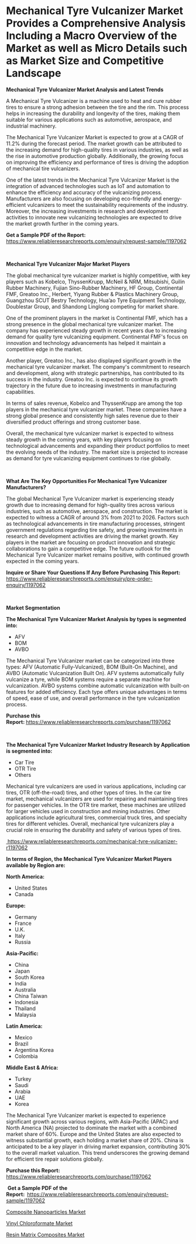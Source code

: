<p><h1>Mechanical Tyre Vulcanizer Market Provides a Comprehensive Analysis Including a Macro Overview of the Market as well as Micro Details such as Market Size and Competitive Landscape</h1></p><p><strong>Mechanical Tyre Vulcanizer Market Analysis and Latest Trends</strong></p>
<p><p>A Mechanical Tyre Vulcanizer is a machine used to heat and cure rubber tires to ensure a strong adhesion between the tire and the rim. This process helps in increasing the durability and longevity of the tires, making them suitable for various applications such as automotive, aerospace, and industrial machinery.</p><p>The Mechanical Tyre Vulcanizer Market is expected to grow at a CAGR of 11.2% during the forecast period. The market growth can be attributed to the increasing demand for high-quality tires in various industries, as well as the rise in automotive production globally. Additionally, the growing focus on improving the efficiency and performance of tires is driving the adoption of mechanical tire vulcanizers. </p><p>One of the latest trends in the Mechanical Tyre Vulcanizer Market is the integration of advanced technologies such as IoT and automation to enhance the efficiency and accuracy of the vulcanizing process. Manufacturers are also focusing on developing eco-friendly and energy-efficient vulcanizers to meet the sustainability requirements of the industry. Moreover, the increasing investments in research and development activities to innovate new vulcanizing technologies are expected to drive the market growth further in the coming years.</p></p>
<p><strong>Get a Sample PDF of the Report:&nbsp;</strong> <a href="https://www.reliableresearchreports.com/enquiry/request-sample/1197062">https://www.reliableresearchreports.com/enquiry/request-sample/1197062</a></p>
<p>&nbsp;</p>
<p><strong>Mechanical Tyre Vulcanizer Major Market Players</strong></p>
<p><p>The global mechanical tyre vulcanizer market is highly competitive, with key players such as Kobelco, ThyssenKrupp, McNeil & NRM, Mitsubishi, Guilin Rubber Machinery, Fujian Sino-Rubber Machinery, HF Group, Continental FMF, Greatoo Inc., Herbert, Yiyang Rubber & Plastics Machinery Group, Guangzhou SCUT Bestry Technology, Hua’ao Tyre Equipment Technology, Doublestar Group, and Shandong Linglong competing for market share.</p><p>One of the prominent players in the market is Continental FMF, which has a strong presence in the global mechanical tyre vulcanizer market. The company has experienced steady growth in recent years due to increasing demand for quality tyre vulcanizing equipment. Continental FMF's focus on innovation and technology advancements has helped it maintain a competitive edge in the market.</p><p>Another player, Greatoo Inc., has also displayed significant growth in the mechanical tyre vulcanizer market. The company's commitment to research and development, along with strategic partnerships, has contributed to its success in the industry. Greatoo Inc. is expected to continue its growth trajectory in the future due to increasing investments in manufacturing capabilities.</p><p>In terms of sales revenue, Kobelco and ThyssenKrupp are among the top players in the mechanical tyre vulcanizer market. These companies have a strong global presence and consistently high sales revenue due to their diversified product offerings and strong customer base.</p><p>Overall, the mechanical tyre vulcanizer market is expected to witness steady growth in the coming years, with key players focusing on technological advancements and expanding their product portfolios to meet the evolving needs of the industry. The market size is projected to increase as demand for tyre vulcanizing equipment continues to rise globally.</p></p>
<p>&nbsp;</p>
<p><strong>What Are The Key Opportunities For Mechanical Tyre Vulcanizer Manufacturers?</strong></p>
<p><p>The global Mechanical Tyre Vulcanizer market is experiencing steady growth due to increasing demand for high-quality tires across various industries, such as automotive, aerospace, and construction. The market is expected to witness a CAGR of around 3% from 2021 to 2026. Factors such as technological advancements in tire manufacturing processes, stringent government regulations regarding tire safety, and growing investments in research and development activities are driving the market growth. Key players in the market are focusing on product innovation and strategic collaborations to gain a competitive edge. The future outlook for the Mechanical Tyre Vulcanizer market remains positive, with continued growth expected in the coming years.</p></p>
<p><strong>Inquire or Share Your Questions If Any Before Purchasing This Report:</strong> <a href="https://www.reliableresearchreports.com/enquiry/pre-order-enquiry/1197062">https://www.reliableresearchreports.com/enquiry/pre-order-enquiry/1197062</a></p>
<p>&nbsp;</p>
<p><strong>Market Segmentation</strong></p>
<p><strong>The Mechanical Tyre Vulcanizer Market Analysis by types is segmented into:</strong></p>
<p><ul><li>AFV</li><li>BOM</li><li>AVBO</li></ul></p>
<p><p>The Mechanical Tyre Vulcanizer market can be categorized into three types: AFV (Automatic Fully-Vulcanized), BOM (Built-On Machine), and AVBO (Automatic Vulcanization Built On). AFV systems automatically fully vulcanize a tyre, while BOM systems require a separate machine for vulcanization. AVBO systems combine automatic vulcanization with built-on features for added efficiency. Each type offers unique advantages in terms of speed, ease of use, and overall performance in the tyre vulcanization process.</p></p>
<p><strong>Purchase this Report:&nbsp;</strong><a href="https://www.reliableresearchreports.com/purchase/1197062">https://www.reliableresearchreports.com/purchase/1197062</a></p>
<p>&nbsp;</p>
<p><strong>The Mechanical Tyre Vulcanizer Market Industry Research by Application is segmented into:</strong></p>
<p><ul><li>Car Tire</li><li>OTR Tire</li><li>Others</li></ul></p>
<p><p>Mechanical tyre vulcanizers are used in various applications, including car tires, OTR (off-the-road) tires, and other types of tires. In the car tire market, mechanical vulcanizers are used for repairing and maintaining tires for passenger vehicles. In the OTR tire market, these machines are utilized for larger vehicles used in construction and mining industries. Other applications include agricultural tires, commercial truck tires, and specialty tires for different vehicles. Overall, mechanical tyre vulcanizers play a crucial role in ensuring the durability and safety of various types of tires.</p></p>
<p><a href="https://www.reliableresearchreports.com/mechanical-tyre-vulcanizer-r1197062">&nbsp;https://www.reliableresearchreports.com/mechanical-tyre-vulcanizer-r1197062</a></p>
<p><strong>In terms of Region, the Mechanical Tyre Vulcanizer Market Players available by Region are:</strong></p>
<p>
    <p> <strong> North America: </strong>
        <ul>
            <li>United States</li>
            <li>Canada</li>
        </ul>
        </p> 
    <p> <strong> Europe: </strong>
        <ul>
            <li>Germany</li>
            <li>France</li>
            <li>U.K.</li>
            <li>Italy</li>
            <li>Russia</li>
        </ul>
        </p> 
    <p> <strong> Asia-Pacific: </strong>
        <ul>
            <li>China</li>
            <li>Japan</li>
            <li>South Korea</li>
            <li>India</li>
            <li>Australia</li>
            <li>China Taiwan</li>
            <li>Indonesia</li>
            <li>Thailand</li>
            <li>Malaysia</li>
        </ul>
        </p> 
    <p> <strong> Latin America: </strong>
        <ul>
            <li>Mexico</li>
            <li>Brazil</li>
            <li>Argentina Korea</li>
            <li>Colombia</li>
        </ul>
        </p> 
    <p> <strong> Middle East & Africa: </strong>
        <ul>
            <li>Turkey</li>
            <li>Saudi</li>
            <li>Arabia</li>
            <li>UAE</li>
            <li>Korea</li>
        </ul>
    </p>
    </p>
<p><p>The Mechanical Tyre Vulcanizer market is expected to experience significant growth across various regions, with Asia-Pacific (APAC) and North America (NA) projected to dominate the market with a combined market share of 60%. Europe and the United States are also expected to witness substantial growth, each holding a market share of 20%. China is anticipated to be a key player in driving market expansion, contributing 30% to the overall market valuation. This trend underscores the growing demand for efficient tire repair solutions globally.</p></p>
<p><strong>Purchase this Report: </strong><a href="https://www.reliableresearchreports.com/purchase/1197062">https://www.reliableresearchreports.com/purchase/1197062</a></p>
<p>&nbsp;<strong>Get a Sample PDF of the Report:&nbsp;&nbsp;</strong><a href="https://www.reliableresearchreports.com/enquiry/request-sample/1197062">https://www.reliableresearchreports.com/enquiry/request-sample/1197062</a></p>
<p><strong></strong></p>
<p><p><a href="https://circular-yam-9b9.notion.site/Composite-Nanoparticles-Market-Size-CAGR-Trends-2024-2030-40656e502ead48d694f29aedde277d43">Composite Nanoparticles Market</a></p><p><a href="https://issuu.com/reportprime-2/docs/vinyl-chloroformate-market-size-2030.pptx">Vinyl Chloroformate Market</a></p><p><a href="https://copper-carbon-84f.notion.site/Resin-Matrix-Composites-Market-Comprehensive-Assessment-by-Type-Application-and-Geography-f0479cac1e67484fbef7c23685bed007">Resin Matrix Composites Market</a></p></p>